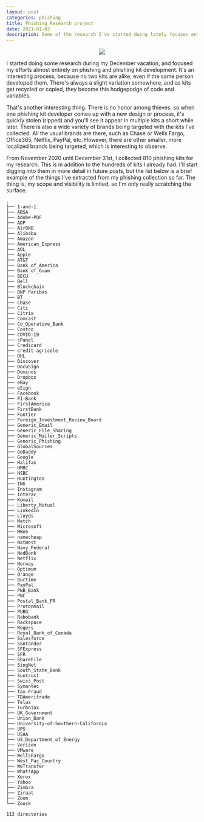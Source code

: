 ```yaml
---
layout: post
categories: phishing
title: Phishing Research project
date: 2021-01-03
description: Some of the research I've started doing lately focuses entirely on phishing and phishing kits. Here are some quick observations.
---
```


<center><img src="{{ page.image | absolute_url }}"></center>

I started doing some research during my December vacation, and focused my efforts almost entirely on phishing and phishing kit development. It's an interesting process, because no two kits are alike, even if the same person developed them. There's always a slight variation somewhere, and as kits get recycled or copied, they become this hodgepodge of code and variables.

That's another interesting thing. There is no honor among thieves, so when one phishing kit developer comes up with a new design or process, it's quickly stolen (ripped) and you'll see it appear in multiple kits a short while later. There is also a wide variety of brands being targeted with the kits I've collected. All the usual brands are there, such as Chase or Wells Fargo, Office365, Netflix, PayPal, etc. However, there are other smaller, more localized brands being targeted, which is interesting to observe.

From November 2020 until December 31st, I collected 810 phishing kits for my research. This is in addition to the hundreds of kits I already had. I'll start digging into them in more detail in future posts, but the list below is a brief example of the things I've extracted from my phishing collection so far. The thing is, my scope and visibility is limited, so I'm only really scratching the surface.

```
.
├── 1-and-1
├── ABSA
├── Adobe-PDF
├── ADP
├── AirBNB
├── Alibaba
├── Amazon
├── American_Express
├── AOL
├── Apple
├── AT&T
├── Bank_of_America
├── Bank_of_Guam
├── BECU
├── Bell
├── Blockchain
├── BNP Paribas
├── BT
├── Chase
├── Citi
├── Citrix
├── Comcast
├── Co_Operative_Bank
├── Costco
├── COVID-19
├── cPanel
├── Credicard
├── credit-agricole
├── DHL
├── Discover
├── DocuSign
├── Dominos
├── Dropbox
├── eBay
├── eSign
├── Facebook
├── FI-Bank
├── FirstAmerica
├── FirstBank
├── Fontier
├── Foreign_Investment_Review_Board
├── Generic_Email
├── Generic_File_Sharing
├── Generic_Mailer_Scripts
├── Generic_Phishing
├── GlobalSources
├── GoDaddy
├── Google
├── Halifax
├── HMRC
├── HSBC
├── Huntington
├── ING
├── Instagram
├── Interac
├── Komail
├── Liberty_Mutual
├── LinkedIn
├── Lloyds
├── Match
├── Microsoft
├── MWeb
├── namecheap
├── NatWest
├── Navy_Federal
├── NedBank
├── Netflix
├── Norway
├── Optimum
├── Orange
├── OurTime
├── PayPal
├── PNB_Bank
├── PNC
├── Postal_Bank_FR
├── Protonmail
├── PUBG
├── Rabobank
├── Rackspace
├── Rogers
├── Royal_Bank_of_Canada
├── Salesforce
├── Santander
├── SFExpress
├── SFR
├── ShareFile
├── SingNet
├── South_State_Bank
├── Suntrust
├── Swiss_Post
├── Symantec
├── Tax-Fraud
├── TDAmeritrade
├── Telus
├── TurboTax
├── UK_Government
├── Union_Bank
├── University-of-Southern-California
├── UPS
├── USAA
├── US_Department_of_Energy
├── Verizon
├── VMware
├── WellsFargo
├── West_Pac_Country
├── WeTransfer
├── WhatsApp
├── Xerox
├── Yahoo
├── Zimbra
├── Ziraat
├── Zoom
└── Zoosk

113 directories
```
